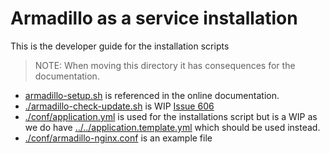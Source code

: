 # Armadillo as a service installation

This is the developer guide for the installation scripts

> NOTE: When moving this directory it has consequences for the documentation.

- [armadillo-setup.sh](armadillo-setup.sh) is referenced in the online documentation.
- [./armadillo-check-update.sh](./armadillo-check-update.sh) is WIP [Issue 606](https://github.com/molgenis/molgenis-service-armadillo/issues/606)
- [./conf/application.yml](./conf/application.yml) is used for the installations script but is a WIP as we do have [../../application.template.yml](../../application.template.yml) which should be used instead.
- [./conf/armadillo-nginx.conf](./conf/armadillo-nginx.conf) is an example file
